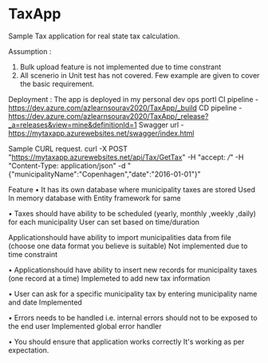 # TaxApp
Sample Tax application for real state tax calculation. 


Assumption : 
1. Bulk upload feature is not implemented due to time constrant 
2. All scenerio in Unit test has not covered. Few example are given to cover the basic requirement.


Deployment : The app is deployed in my personal dev ops portl 
CI pipeline - https://dev.azure.com/azlearnsourav2020/TaxApp/_build
CD pipeline - https://dev.azure.com/azlearnsourav2020/TaxApp/_release?_a=releases&view=mine&definitionId=1
Swagger url - https://mytaxapp.azurewebsites.net/swagger/index.html


Sample CURL request.
curl -X POST "https://mytaxapp.azurewebsites.net/api/Tax/GetTax" -H "accept: */*" -H "Content-Type: application/json" -d "{\"municipalityName\":\"Copenhagen\",\"date\":\"2016-01-01\"}"


Feature
•	It has its own database where municipality taxes are stored
  Used In memory database with Entity framework for same
  
•	Taxes should have ability to be scheduled (yearly, monthly ,weekly ,daily) for each municipality
  User can set based on time/duration
  
Applicationshould have ability to import municipalities data from file (choose one data format you believe is suitable)
  Not implemented due to time constraint
  
•	Applicationshould have ability to insert new records for municipality taxes (one record at a time)
  Implemeted to add new tax information
  
•	User can ask for a specific municipality tax by entering municipality name and date
  Implemented 
  
•	Errors needs to be handled i.e. internal errors should not to be exposed to the end user
  Implemented global error handler 
  
•	You should ensure that application works correctly
  It's working as per expectation.
  
